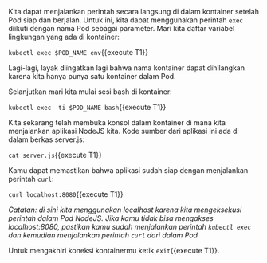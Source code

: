 Kita dapat menjalankan perintah secara langsung di dalam kontainer setelah Pod siap dan berjalan.
Untuk ini, kita dapat menggunakan perintah `exec` diikuti dengan nama Pod sebagai parameter. Mari kita daftar variabel lingkungan yang ada di kontainer:

`kubectl exec $POD_NAME env`{{execute T1}}

Lagi-lagi, layak diingatkan lagi bahwa nama kontainer dapat dihilangkan karena kita hanya punya satu kontainer dalam Pod.

Selanjutkan mari kita mulai sesi bash di kontainer:

`kubectl exec -ti $POD_NAME bash`{{execute T1}}

Kita sekarang telah membuka konsol dalam kontainer di mana kita menjalankan aplikasi NodeJS kita. Kode sumber dari aplikasi ini ada di dalam berkas server.js:

`cat server.js`{{execute T1}}

Kamu dapat memastikan bahwa aplikasi sudah siap dengan menjalankan perintah `curl`:

`curl localhost:8080`{{execute T1}}

*Catatan: di sini kita menggunakan localhost karena kita mengeksekusi perintah dalam Pod NodeJS. Jika kamu tidak bisa mengakses localhost:8080, pastikan kamu sudah menjalankan perintah `kubectl exec` dan kemudian menjalankan perintah `curl` dari dalam Pod*

Untuk mengakhiri koneksi kontainermu ketik `exit`{{execute T1}}.
